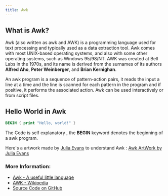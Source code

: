 ```yaml
---
title: Awk
---
```


## What is Awk?
Awk (also written as awk and AWK) is a programming language used for text processing and typically used as a data extraction tool. Awk comes with most UNIX-based operating systems, and also with some other operating systems, such as Windows 95/98/NT.
AWK was created at Bell Labs in the 1970s, and its name is derived from the surnames of its authors **Alfred Aho**, **Peter Weinberger**, and **Brian Kernighan**.

An awk program is a sequence of pattern-action pairs, it reads the input a line at a time and the line is scanned for each pattern in the program and if positive, it performs the associated action. Awk can be used interactively or from script files.

## Hello World in Awk

```awk
BEGIN { print "Hello, world!" }
```
The Code is self explanatory , the **BEGIN** keyword denotes the beginning of a awk program.

Here's a artwork made by [Julia Evans](https://twitter.com/b0rk) to understand Awk : [Awk ArtWork by Julia Evans](https://pbs.twimg.com/media/DeLcVfSWAAAw6OZ.jpg)


### More Information:
* [Awk - A useful little language](https://dev.to/rrampage/awk---a-useful-little-language-2fhf)
* [AWK - Wikipedia](https://en.wikipedia.org/wiki/AWK)
* [Source Code on GitHub](https://github.com/onetrueawk/awk)
